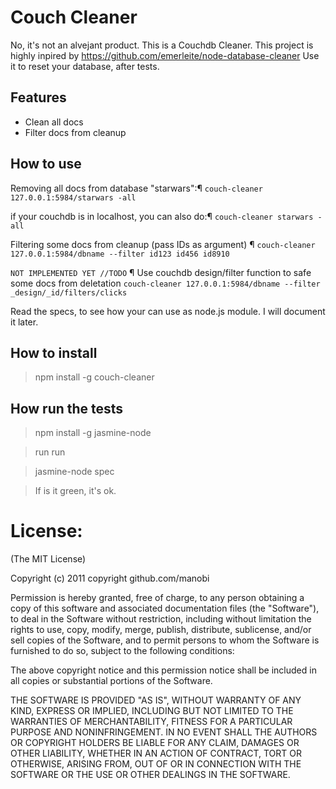# Couch Cleaner
No, it's not an alvejant product. This is a Couchdb Cleaner.
This project is highly inpired by https://github.com/emerleite/node-database-cleaner
Use it to reset your database, after tests.
## Features
* Clean all docs
* Filter docs from cleanup

## How to use
Removing all docs from database "starwars":¶
`couch-cleaner 127.0.0.1:5984/starwars -all`

if your couchdb is in localhost, you can also do:¶
`couch-cleaner starwars -all`

Filtering some docs from cleanup (pass IDs as argument) ¶
`couch-cleaner 127.0.0.1:5984/dbname --filter id123 id456 id8910`

`NOT IMPLEMENTED YET //TODO` ¶
Use couchdb design/filter function to safe some docs from deletation
`couch-cleaner 127.0.0.1:5984/dbname --filter _design/_id/filters/clicks`

Read the specs, to see how your can use as node.js module. I will document it later.

## How to install 
> npm install -g couch-cleaner


## How run the tests
> npm install -g jasmine-node

> run run

> jasmine-node spec

> If is it green, it's ok.


# License:
(The MIT License)

Copyright (c) 2011 copyright github.com/manobi

Permission is hereby granted, free of charge, to any person obtaining a copy of this software and associated documentation files (the "Software"), to deal in the Software without restriction, including without limitation the rights to use, copy, modify, merge, publish, distribute, sublicense, and/or sell copies of the Software, and to permit persons to whom the Software is furnished to do so, subject to the following conditions:

The above copyright notice and this permission notice shall be included in all copies or substantial portions of the Software.

THE SOFTWARE IS PROVIDED "AS IS", WITHOUT WARRANTY OF ANY KIND, EXPRESS OR IMPLIED, INCLUDING BUT NOT LIMITED TO THE WARRANTIES OF MERCHANTABILITY, FITNESS FOR A PARTICULAR PURPOSE AND NONINFRINGEMENT. IN NO EVENT SHALL THE AUTHORS OR COPYRIGHT HOLDERS BE LIABLE FOR ANY CLAIM, DAMAGES OR OTHER LIABILITY, WHETHER IN AN ACTION OF CONTRACT, TORT OR OTHERWISE, ARISING FROM, OUT OF OR IN CONNECTION WITH THE SOFTWARE OR THE USE OR OTHER DEALINGS IN THE SOFTWARE.